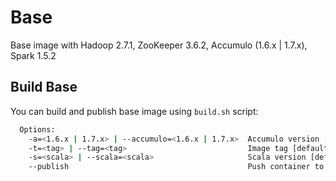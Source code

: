 # Base

Base image with Hadoop 2.7.1, ZooKeeper 3.6.2, Accumulo (1.6.x | 1.7.x), Spark 1.5.2

## Build Base

You can build and publish base image using `build.sh` script:

```bash
  Options:
    -a=<1.6.x | 1.7.x> | --accumulo=<1.6.x | 1.7.x>  Accumulo version [default: 1.7.1]
    -t=<tag> | --tag=<tag>                           Image tag [default: latest].
    -s=<scala> | --scala=<scala>                     Scala version [default: 2.10].
    --publish                                        Push container to dockerhub.
```
